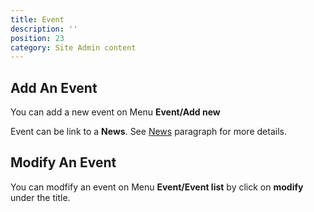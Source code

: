 ```yaml
---
title: Event
description: ''
position: 23
category: Site Admin content
---
```



## Add An Event

You can add a new event on Menu **Event/Add new**

Event can be link to a **News**. See [News](/news) paragraph for more details.


## Modify An Event

You can modfify an event on Menu **Event/Event list** by click on **modify** under the title.







